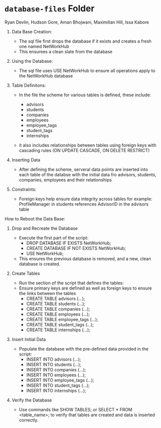 # `database-files` Folder
Ryan Devlin, Hudson Gore, Aman Bhojwani, Maximilian Hill, Issa Kabore
1) Data Base Creation:
    - The sql file first drops the database if it exists and creates a fresh one named NetWorkHub
    - This ensurees a clean slate from the database

2) Using the Database:
    - The sql file uses USE NetWorkHub to ensure all operations apply to the NetWorkHub database

3) Table Definitons:
    - In the file the scheme for various tables is defined, these include:
        - advisors
        - students
        - companies 
        - employees
        - employee_tags
        - student_tags
        - internships

    - it also includes relationships between tables using foreign keys with cascading rules (ON UPDATE CASCADE, ON DELETE RESTRICT)

4) Inserting Data
    - After defining the scheme, serveral data points are inserted into each table of the databse with the initial data fro advisors, students, companies, employees and their relationships

5) Constraints:
    - Foreign keys help ensure data integrity across tables for example: ProfileManager in students references AdvisorID in the advisors table


How to Reboot the Data Base:

1) Drop and Recreate the Database
    - Execute the first part of the script:
        - DROP DATABASE IF EXISTS NetWorkHub;
        - CREATE DATABASE IF NOT EXISTS NetWorkHub;
        - USE NetWorkHub;
    - This ensures the previous database is removed, and a new, clean database is created.

2) Create Tables
    - Run the section of the script that defines the tables:
    - Ensure primary keys are defined as well as foreign keys to ensure the links between the tables
        - CREATE TABLE advisors (...);
        - CREATE TABLE students (...);
        - CREATE TABLE companies (...);
        - CREATE TABLE employees (...);
        - CREATE TABLE employee_tags (...);
        - CREATE TABLE student_tags (...);
        - CREATE TABLE internships (...);

3) Insert Initial Data
    - Populate the database with the pre-defined data provided in the script:
        - INSERT INTO advisors (...);
        - INSERT INTO students (...);
        - INSERT INTO companies (...);
        - INSERT INTO employees (...);
        - INSERT INTO employee_tags (...);
        - INSERT INTO student_tags (...);
        - INSERT INTO internships (...);

4) Verify the Database
    - Use commands like SHOW TABLES; or SELECT * FROM <table_name>; to verify that tables are created and data is inserted correctly.